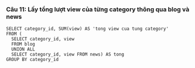 ### Câu 11: Lấy tổng lượt view của từng category thông qua blog và news
```
SELECT category_id, SUM(view) AS 'tong view cua tung category' 
FROM (
  SELECT category_id, view 
  FROM blog 
  UNION ALL 
  SELECT category_id, view FROM news) AS tong 
GROUP BY category_id
```
